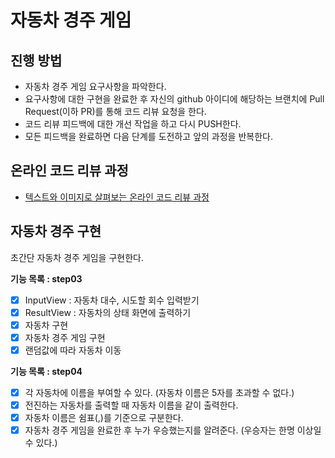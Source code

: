 # 자동차 경주 게임
## 진행 방법
* 자동차 경주 게임 요구사항을 파악한다.
* 요구사항에 대한 구현을 완료한 후 자신의 github 아이디에 해당하는 브랜치에 Pull Request(이하 PR)를 통해 코드 리뷰 요청을 한다.
* 코드 리뷰 피드백에 대한 개선 작업을 하고 다시 PUSH한다.
* 모든 피드백을 완료하면 다음 단계를 도전하고 앞의 과정을 반복한다.

## 온라인 코드 리뷰 과정
* [텍스트와 이미지로 살펴보는 온라인 코드 리뷰 과정](https://github.com/next-step/nextstep-docs/tree/master/codereview)

## 자동차 경주 구현 
초간단 자동차 경주 게임을 구현한다.

**기능 목록 : step03**
- [x] InputView : 자동차 대수, 시도할 회수 입력받기
- [x] ResultView : 자동차의 상태 화면에 출력하기
- [x] 자동차 구현
- [x] 자동차 경주 게임 구현
- [x] 랜덤값에 따라 자동차 이동 

**기능 목록 : step04**
- [x] 각 자동차에 이름을 부여할 수 있다. (자동차 이름은 5자를 초과할 수 없다.)
- [x] 전진하는 자동차를 출력할 때 자동차 이름을 같이 출력한다.
- [x] 자동차 이름은 쉼표(,)를 기준으로 구분한다.
- [x] 자동차 경주 게임을 완료한 후 누가 우승했는지를 알려준다. (우승자는 한명 이상일 수 있다.)